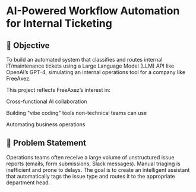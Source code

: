 # AI-Powered Workflow Automation for Internal Ticketing

## 🎯 Objective
To build an automated system that classifies and routes internal IT/maintenance tickets using a Large Language Model (LLM) API like OpenAI’s GPT-4, simulating an internal operations tool for a company like FreeAxez.

This project reflects FreeAxez’s interest in:

Cross-functional AI collaboration

Building "vibe coding" tools non-technical teams can use

Automating business operations

## 🧠 Problem Statement
Operations teams often receive a large volume of unstructured issue reports (emails, form submissions, Slack messages). Manual triaging is inefficient and prone to delays. The goal is to create an intelligent assistant that automatically tags the issue type and routes it to the appropriate department head.

